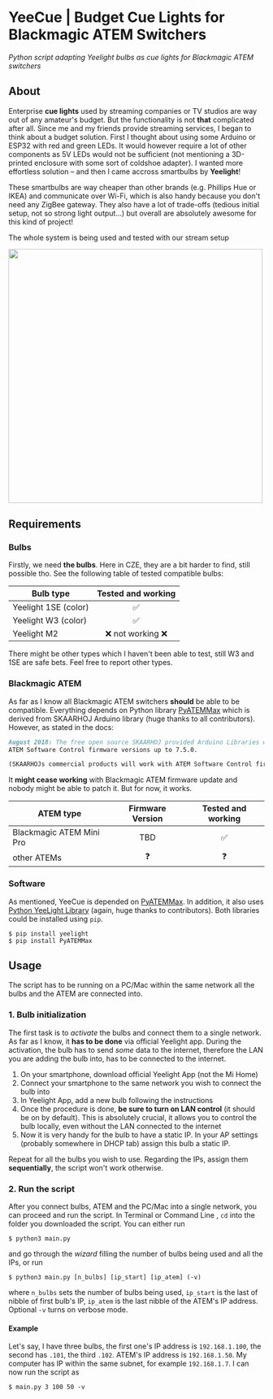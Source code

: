# YeeCue | Budget Cue Lights for Blackmagic ATEM Switchers
<i>Python script adapting Yeelight bulbs as cue lights for Blackmagic ATEM switchers</i>

## About
Enterprise <b>cue lights</b> used by streaming companies or TV studios are way out of any amateur's budget. But the functionality is not <b>that</b> complicated after all. 
Since me and my friends provide streaming services, I began to think about a budget solution. First I thought about using some Arduino or ESP32 with red 
and green LEDs. It would however require a lot of other components as 5V LEDs would not be sufficient (not mentioning a 3D-printed enclosure with some sort of coldshoe adapter). I wanted more effortless solution – and then I came accross smartbulbs by <b>Yeelight</b>!

These smartbulbs are way cheaper than other brands (e.g. Phillips Hue or IKEA) and communicate over Wi-Fi, which is also handy because you don't need any ZigBee gateway. They also have a lot of trade-offs (tedious initial setup, not so strong light output...) but overall are absolutely awesome for this kind of project!

The whole system is being used and tested with our stream setup

<img src="https://user-images.githubusercontent.com/63453314/209685236-5d55c558-8f29-4c99-a1a0-12867db283f4.jpg"  width="500">

## Requirements
### Bulbs
Firstly, we need <b>the bulbs</b>. Here in CZE, they are a bit harder to find, still possible tho. See the following table of tested compatible bulbs:

| Bulb type | Tested and working |
| --------- | :---: |
| Yeelight 1SE (color) | ✅ |
| Yeelight W3 (color) | ✅ |
| Yeelight M2 | ❌ not working ❌ |

There might be other types which I haven't been able to test, still W3 and 1SE are safe bets. Feel free to report other types.
### Blackmagic ATEM
As far as I know all Blackmagic ATEM switchers <b>should</b> be able to be compatible. Everything depends on Python library <a href="https://clvlabs.github.io/PyATEMMax/">PyATEMMax</a> which is derived from SKAARHOJ Arduino library (huge thanks to all contributors). However, as stated in the docs:
```markdown
August 2018: The free open source SKAARHOJ provided Arduino Libraries will only work with 
ATEM Software Control firmware versions up to 7.5.0.

(SKAARHOJs commercial products will work with ATEM Software Control firmwares beyond 7.5.0)
```
It <b>might cease working</b> with Blackmagic ATEM firmware update and nobody might be able to patch it. But for now, it works.

| ATEM type | Firmware Version | Tested and working |
| --------- | :--------------: | :----------------: | 
| Blackmagic ATEM Mini Pro | TBD | ✅ |
| other ATEMs | ❓ | ❓ |

### Software
As mentioned, YeeCue is depended on <a href="https://clvlabs.github.io/PyATEMMax/">PyATEMMax</a>. In addition, it also uses <a href="https://yeelight.readthedocs.io/en/latest/"> Python YeeLight Library</a> (again, huge thanks to contributors). Both libraries could be installed using ``pip``.
```shell
$ pip install yeelight
$ pip install PyATEMMax
```

## Usage
The script has to be running on a PC/Mac within the same network all the bulbs and the ATEM are connected into. 
### 1. Bulb initialization
The first task is to <i>activate</i> the bulbs and connect them to a single network. As far as I know, it <b>has to be done</b> via official Yeelight app. During the activation, the bulb has to send <i>some</i> data to the internet, therefore the LAN you are adding the bulb into, has to be connected to the internet. 
1. On your smartphone, download official Yeelight App (not the Mi Home)
2. Connect your smartphone to the same network you wish to connect the bulb into
3. In Yeelight App, add a new bulb following the instructions
4. Once the procedure is done, <b>be sure to turn on LAN control</b> (it should be on by default). This is absolutely crucial, it allows you to control the bulb locally, even without the LAN connected to the internet
5. Now it is very handy for the bulb to have a static IP. In your AP settings (probably somewhere in DHCP tab) assign this bulb a static IP.

Repeat for all the bulbs you wish to use. Regarding the IPs, assign them <b>sequentially</b>, the script won't work otherwise. 

### 2. Run the script
After you connect bulbs, ATEM and the PC/Mac into a single network, you can proceed and run the script. In Terminal or Command Line , ``cd`` into the folder you downloaded the script. You can either run
```shell
$ python3 main.py
```
and go through the <i>wizard</i> filling the number of bulbs being used and all the IPs, or run
```shell
$ python3 main.py [n_bulbs] [ip_start] [ip_atem] (-v)
```
where ``n_bulbs`` sets the number of bulbs being used, ``ip_start`` is the last of nibble of first bulb's IP, ``ip_atem`` is the last nibble of the ATEM's IP address. Optional ``-v`` turns on verbose mode. 
#### Example
Let's say, I have three bulbs, the first one's IP address is ``192.168.1.100``, the second has ``.101``, the third ``.102``. ATEM's IP address is ``192.168.1.50``. My computer has IP within the same subnet, for example ``192.168.1.7``. I can now run the script as 
```shell
$ main.py 3 100 50 -v
```


